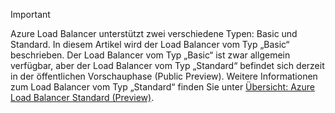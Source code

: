 > [!IMPORTANT]
Azure Load Balancer unterstützt zwei verschiedene Typen: Basic und Standard. In diesem Artikel wird der Load Balancer vom Typ „Basic“ beschrieben. Der Load Balancer vom Typ „Basic“ ist zwar allgemein verfügbar, aber der Load Balancer vom Typ „Standard“ befindet sich derzeit in der öffentlichen Vorschauphase (Public Preview). Weitere Informationen zum Load Balancer vom Typ „Standard“ finden Sie unter [Übersicht: Azure Load Balancer Standard (Preview)](https://aka.ms/AzureLoadBalancerStandard).
